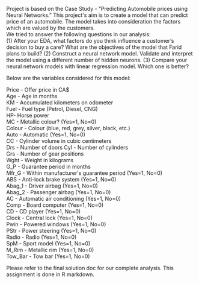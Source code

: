 Project is based on the Case Study - “Predicting Automobile prices using Neural Networks.” This project's aim is to create a model that can predict price of an automobile. The model takes into consideration the factors which are valued by the customers.  
We tried to answer the following questions in our analysis:  
(1) After your EDA, what factors do you think influence a customer’s decision to buy a care? What are the objectives of the model that Farid plans to build? 
(2) Construct a neural network model. Validate and interpret the model using a different number of hidden neurons. 
(3) Compare your neural network models with linear regression model. Which one is better?

Below are the variables considered for this model:

Price - Offer price in CA$  
Age - Age in months  
KM - Accumulated kilometers on odometer  
Fuel - Fuel type (Petrol, Diesel, CNG)  
HP- Horse power  
MC - Metallic colour? (Yes=1, No=0)  
Colour - Colour (blue, red, grey, silver, black, etc.)  
Auto - Automatic (Yes=1, No=0)  
CC - Cylinder volume in cubic centimeters  
Drs - Number of doors  Cyl - Number of cylinders  
Grs - Number of gear positions  
Wght - Weight in kilograms  
G_P - Guarantee period in months  
Mfr_G - Within manufacturer's guarantee period (Yes=1, No=0)  
ABS - Anti-lock brake system (Yes=1, No=0)  
Abag_1 - Driver airbag (Yes=1, No=0)  
Abag_2 - Passenger airbag (Yes=1, No=0)  
AC - Automatic air conditioning (Yes=1, No=0)  
Comp - Board computer (Yes=1, No=0)  
CD - CD player (Yes=1, No=0)  
Clock - Central lock (Yes=1, No=0)  
Pwin - Powered windows (Yes=1, No=0)  
PStr - Power steering (Yes=1, No=0)  
Radio - Radio (Yes=1, No=0)  
SpM - Sport model (Yes=1, No=0)  
M_Rim - Metallic rim (Yes=1, No=0)  
Tow_Bar - Tow bar (Yes=1, No=0)  

Please refer to the final solution doc for our complete analysis. This assignment is done in R markdown.
